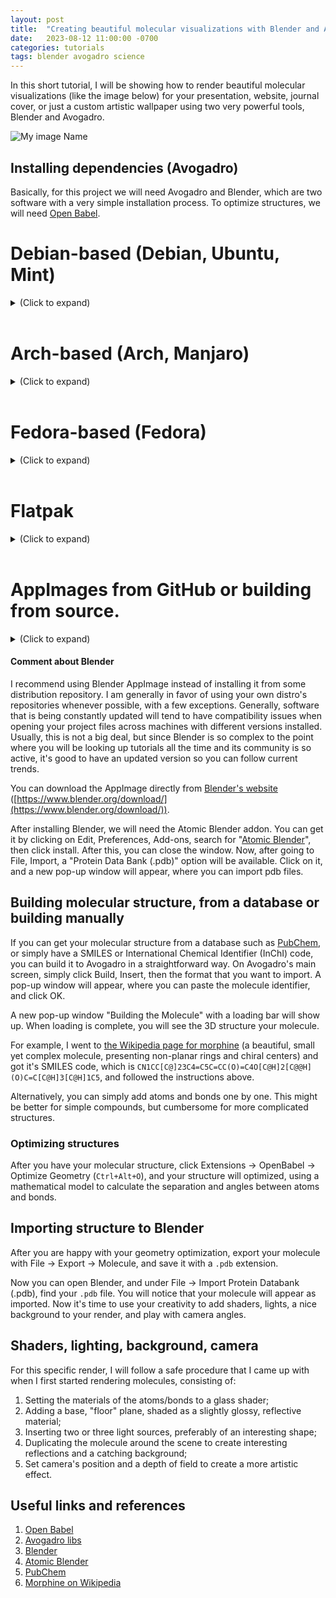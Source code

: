```yaml
---
layout: post
title:  "Creating beautiful molecular visualizations with Blender and Avogadro"
date:   2023-08-12 11:00:00 -0700
categories: tutorials
tags: blender avogadro science
---
```


In this short tutorial, I will be showing how to render beautiful molecular visualizations (like the image below) for your presentation, website, journal cover, or just a custom artistic wallpaper using two very powerful tools, Blender and Avogadro.

![My image Name](/assets/images/morphine2-4k.png)

## Installing dependencies (Avogadro)

Basically, for this project we will need Avogadro and Blender, which are two software with a very simple installation process.  To optimize structures, we will need [Open Babel][open-babel].

# Debian-based (Debian, Ubuntu, Mint)
<details>
	<summary>(Click to expand)</summary>
<p>

On Debian, the command below will install Avogadro2 and its dependencies, as well as Open Babel.  It's truly straightforward.

```console
$ sudo apt install avogadro openbabel
```
$ python3 -m venv .venv
$ source .venv/bin/activate

Debian is adopting [PEP 668 – Marking Python base environments as ``externally managed''](https://peps.python.org/pep-0668/).

</p>
</details>

<br>

# Arch-based (Arch, Manjaro)
<details>
	<summary>(Click to expand)</summary>
<p>

As of today, Avogadro is not available through the official Arch repositories, so you might have to install it from source, using a third party package manager like flatpak, or through the AUR.  The instructions if you're using flatpak are detailed below, while here I will explain how to get it through the AUR.

```console
git clone 
sudo pacman -Sy
```

</p>
</details>

<br>

# Fedora-based (Fedora)
<details>
	<summary>(Click to expand)</summary>
<p>

```console
sudo rpm install
```

</p>
</details>

<br>

# Flatpak
<details>
	<summary>(Click to expand)</summary>
<p>

```console
sudo flatpak install
```

</p>
</details>

<br>

# AppImages from GitHub or building from source.
<details>
	<summary>(Click to expand)</summary>
<p>

[The official OpenChemistry GitHub repository for avogadro](avogadro-libs) provides nightly AppImage builds that you can download straight through your browser.  Alternatively, they provide detailed instructions on how to build it from souce [here](https://two.avogadro.cc/install/build.html).

```console
sudo flatpak install
```

</p>
</details>

#### Comment about Blender
I recommend using Blender AppImage instead of installing it from some distribution repository.  I am generally in favor of using your own distro's repositories whenever possible, with a few exceptions.  Generally, software that is being constantly updated will tend to have compatibility issues when opening your project files across machines with different versions installed.  Usually, this is not a big deal, but since Blender is so complex to the point where you will be looking up tutorials all the time and its community is so active, it's good to have an updated version so you can follow current trends.

You can download the AppImage directly from [Blender's website][blender] ([https://www.blender.org/download/](https://www.blender.org/download/)).

After installing Blender, we will need the Atomic Blender addon.  You can get it by clicking on Edit, Preferences, Add-ons, search for "[Atomic Blender][atomic-blender]", then click install.  After this, you can close the window.  Now, after going to File, Import, a "Protein Data Bank (.pdb)" option will be available.  Click on it, and a new pop-up window will appear, where you can import pdb files.

## Building molecular structure, from a database or building manually
If you can get your molecular structure from a database such as [PubChem][pubchem], or simply have a SMILES or International Chemical Identifier (InChI) code, you can build it to Avogadro in a straightforward way.  On Avogadro's main screen, simply click Build, Insert, then the format that you want to import.  A pop-up window will appear, where you can paste the molecule identifier, and click OK.

A new pop-up window "Building the Molecule" with a loading bar will show up.  When loading is complete, you will see the 3D structure your molecule.

For example, I went to [the Wikipedia page for morphine][wiki-morphine] (a beautiful, small yet complex molecule, presenting non-planar rings and chiral centers) and got it's SMILES code, which is `CN1CC[C@]23C4=C5C=CC(O)=C4O[C@H]2[C@@H](O)C=C[C@H]3[C@H]1C5`, and followed the instructions above.

Alternatively, you can simply add atoms and bonds one by one.  This might be better for simple compounds, but cumbersome for more complicated structures.

### Optimizing structures
After you have your molecular structure, click Extensions -> OpenBabel -> Optimize Geometry (`Ctrl+Alt+O`), and your structure will optimized, using a mathematical model to calculate the separation and angles between atoms and bonds.

## Importing structure to Blender
After you are happy with your geometry optimization, export your molecule with File -> Export -> Molecule, and save it with a `.pdb` extension.

Now you can open Blender, and under File -> Import Protein Databank (.pdb), find your `.pdb` file.  You will notice that your molecule will appear as imported.  Now it's time to use your creativity to add shaders, lights, a nice background to your render, and play with camera angles.

## Shaders, lighting, background, camera

For this specific render, I will follow a safe procedure that I came up with when I first started rendering molecules, consisting of:

1. Setting the materials of the atoms/bonds to a glass shader;
2. Adding a base, "floor" plane, shaded as a slightly glossy, reflective material;
3. Inserting two or three light sources, preferably of an interesting shape;
4. Duplicating the molecule around the scene to create interesting reflections and a catching background;
5. Set camera's position and a depth of field to create a more artistic effect.

## Useful links and references

1. [Open Babel][open-babel]
2. [Avogadro libs][avogadro-libs]
3. [Blender][blender]
4. [Atomic Blender][atomic-blender]
5. [PubChem][pubchem]
6. [Morphine on Wikipedia][wiki-morphine]

[open-babel]: https://www.openbabel.org/
[avogadro-libs]: https://github.com/OpenChemistry/avogadrolibs
[blender]: https://www.blender.org/download/
[atomic-blender]: https://docs.blender.org/manual/en/latest/addons/import_export/mesh_atomic.html
[pubchem]: https://pubchem.ncbi.nlm.nih.gov/
[wiki-morphine]: https://en.wikipedia.org/wiki/Morphine